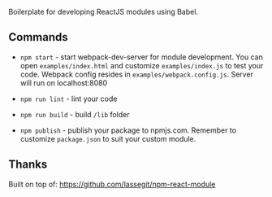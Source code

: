 Boilerplate for developing ReactJS modules using Babel.

## Commands
- `npm start` - start webpack-dev-server for module development. You can open `examples/index.html` and customize `examples/index.js` to test your code. Webpack config resides in `examples/webpack.config.js`. Server will run on localhost:8080

- `npm run lint` - lint your code

- `npm run build` - build `/lib` folder

- `npm publish` - publish your package to npmjs.com. Remember to customize `package.json` to suit your custom module.

## Thanks

Built on top of: https://github.com/lassegit/npm-react-module